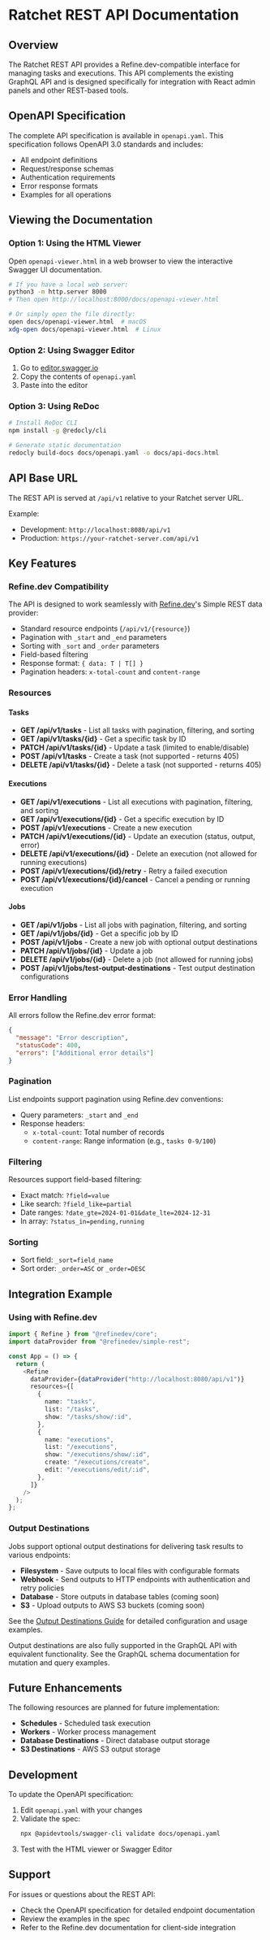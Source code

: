 # Ratchet REST API Documentation

## Overview

The Ratchet REST API provides a Refine.dev-compatible interface for managing tasks and executions. This API complements the existing GraphQL API and is designed specifically for integration with React admin panels and other REST-based tools.

## OpenAPI Specification

The complete API specification is available in `openapi.yaml`. This specification follows OpenAPI 3.0 standards and includes:

- All endpoint definitions
- Request/response schemas
- Authentication requirements
- Error response formats
- Examples for all operations

## Viewing the Documentation

### Option 1: Using the HTML Viewer

Open `openapi-viewer.html` in a web browser to view the interactive Swagger UI documentation.

```bash
# If you have a local web server:
python3 -m http.server 8000
# Then open http://localhost:8000/docs/openapi-viewer.html

# Or simply open the file directly:
open docs/openapi-viewer.html  # macOS
xdg-open docs/openapi-viewer.html  # Linux
```

### Option 2: Using Swagger Editor

1. Go to [editor.swagger.io](https://editor.swagger.io)
2. Copy the contents of `openapi.yaml`
3. Paste into the editor

### Option 3: Using ReDoc

```bash
# Install ReDoc CLI
npm install -g @redocly/cli

# Generate static documentation
redocly build-docs docs/openapi.yaml -o docs/api-docs.html
```

## API Base URL

The REST API is served at `/api/v1` relative to your Ratchet server URL.

Example:
- Development: `http://localhost:8080/api/v1`
- Production: `https://your-ratchet-server.com/api/v1`

## Key Features

### Refine.dev Compatibility

The API is designed to work seamlessly with [Refine.dev](https://refine.dev)'s Simple REST data provider:

- Standard resource endpoints (`/api/v1/{resource}`)
- Pagination with `_start` and `_end` parameters
- Sorting with `_sort` and `_order` parameters
- Field-based filtering
- Response format: `{ data: T | T[] }`
- Pagination headers: `x-total-count` and `content-range`

### Resources

#### Tasks
- **GET /api/v1/tasks** - List all tasks with pagination, filtering, and sorting
- **GET /api/v1/tasks/{id}** - Get a specific task by ID
- **PATCH /api/v1/tasks/{id}** - Update a task (limited to enable/disable)
- **POST /api/v1/tasks** - Create a task (not supported - returns 405)
- **DELETE /api/v1/tasks/{id}** - Delete a task (not supported - returns 405)

#### Executions
- **GET /api/v1/executions** - List all executions with pagination, filtering, and sorting
- **GET /api/v1/executions/{id}** - Get a specific execution by ID
- **POST /api/v1/executions** - Create a new execution
- **PATCH /api/v1/executions/{id}** - Update an execution (status, output, error)
- **DELETE /api/v1/executions/{id}** - Delete an execution (not allowed for running executions)
- **POST /api/v1/executions/{id}/retry** - Retry a failed execution
- **POST /api/v1/executions/{id}/cancel** - Cancel a pending or running execution

#### Jobs
- **GET /api/v1/jobs** - List all jobs with pagination, filtering, and sorting
- **GET /api/v1/jobs/{id}** - Get a specific job by ID
- **POST /api/v1/jobs** - Create a new job with optional output destinations
- **PATCH /api/v1/jobs/{id}** - Update a job
- **DELETE /api/v1/jobs/{id}** - Delete a job (not allowed for running jobs)
- **POST /api/v1/jobs/test-output-destinations** - Test output destination configurations

### Error Handling

All errors follow the Refine.dev error format:

```json
{
  "message": "Error description",
  "statusCode": 400,
  "errors": ["Additional error details"]
}
```

### Pagination

List endpoints support pagination using Refine.dev conventions:

- Query parameters: `_start` and `_end`
- Response headers:
  - `x-total-count`: Total number of records
  - `content-range`: Range information (e.g., `tasks 0-9/100`)

### Filtering

Resources support field-based filtering:

- Exact match: `?field=value`
- Like search: `?field_like=partial`
- Date ranges: `?date_gte=2024-01-01&date_lte=2024-12-31`
- In array: `?status_in=pending,running`

### Sorting

- Sort field: `_sort=field_name`
- Sort order: `_order=ASC` or `_order=DESC`

## Integration Example

### Using with Refine.dev

```typescript
import { Refine } from "@refinedev/core";
import dataProvider from "@refinedev/simple-rest";

const App = () => {
  return (
    <Refine
      dataProvider={dataProvider("http://localhost:8080/api/v1")}
      resources={[
        {
          name: "tasks",
          list: "/tasks",
          show: "/tasks/show/:id",
        },
        {
          name: "executions",
          list: "/executions",
          show: "/executions/show/:id",
          create: "/executions/create",
          edit: "/executions/edit/:id",
        },
      ]}
    />
  );
};
```

### Output Destinations

Jobs support optional output destinations for delivering task results to various endpoints:

- **Filesystem** - Save outputs to local files with configurable formats
- **Webhook** - Send outputs to HTTP endpoints with authentication and retry policies
- **Database** - Store outputs in database tables (coming soon)
- **S3** - Upload outputs to AWS S3 buckets (coming soon)

See the [Output Destinations Guide](./OUTPUT_DESTINATIONS.md) for detailed configuration and usage examples.

Output destinations are also fully supported in the GraphQL API with equivalent functionality. See the GraphQL schema documentation for mutation and query examples.

## Future Enhancements

The following resources are planned for future implementation:

- **Schedules** - Scheduled task execution
- **Workers** - Worker process management
- **Database Destinations** - Direct database output storage
- **S3 Destinations** - AWS S3 output storage

## Development

To update the OpenAPI specification:

1. Edit `openapi.yaml` with your changes
2. Validate the spec:
   ```bash
   npx @apidevtools/swagger-cli validate docs/openapi.yaml
   ```
3. Test with the HTML viewer or Swagger Editor

## Support

For issues or questions about the REST API:
- Check the OpenAPI specification for detailed endpoint documentation
- Review the examples in the spec
- Refer to the Refine.dev documentation for client-side integration